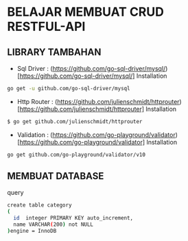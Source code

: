 # BELAJAR MEMBUAT CRUD RESTFUL-API

## LIBRARY TAMBAHAN

- Sql Driver : (https://github.com/go-sql-driver/mysql/)[https://github.com/go-sql-driver/mysql/]
  Installation

```bash
go get -u github.com/go-sql-driver/mysql
```

- Http Router : (https://github.com/julienschmidt/httprouter)[https://github.com/julienschmidt/httprouter]
  Installation

```bash
$ go get github.com/julienschmidt/httprouter
```

- Validation : (https://github.com/go-playground/validator)[https://github.com/go-playground/validator]
  Installation

```bash
go get github.com/go-playground/validator/v10
```

## MEMBUAT DATABASE

query

```bash
create table category
(
  id  integer PRIMARY KEY auto_increment,
  name VARCHAR(200) not NULL
)engine = InnoDB
```
